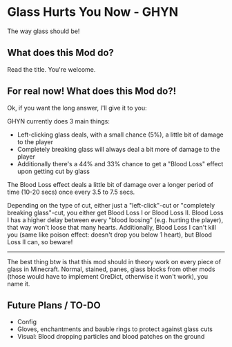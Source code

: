 # Glass Hurts You Now - GHYN

The way glass should be!

## What does this Mod do?

Read the title. You're welcome.



## For real now! What does this Mod do?!

Ok, if you want the long answer, I'll give it to you:

GHYN currently does 3 main things:

* Left-clicking glass deals, with a small chance (5%), a little bit of damage to the player
* Completely breaking glass will always deal a bit more of damage to the player
* Additionally there's a 44% and 33% chance to get a "Blood Loss" effect upon getting cut by glass

The Blood Loss effect deals a little bit of damage over a longer period of time (10-20 secs) once every 3.5 to 7.5 secs.

Depending on the type of cut, either just a "left-click"-cut or "completely breaking glass"-cut, you either get Blood Loss I or Blood Loss II.
Blood Loss I has a higher delay between every "blood loosing" (e.g. hurting the player), that way won't loose that many hearts. Additionally, Blood Loss I can't kill you (same like poison effect: doesn't drop you below 1 heart), but Blood Loss II can, so beware!

---

The best thing btw is that this mod should in theory work on every piece of glass in Minecraft. Normal, stained, panes, glass blocks from other mods (those would have to implement OreDict, otherwise it won't work), you name it.



## Future Plans / TO-DO

* Config
* Gloves, enchantments and bauble rings to protect against glass cuts
* Visual: Blood dropping particles and blood patches on the ground